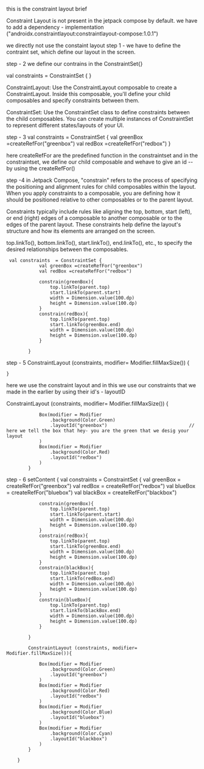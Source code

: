 this is the constraint layout brief 

Constraint Layout is not present in the jetpack compose by default.
we have to add a dependency -
                             implementation ("androidx.constraintlayout:constraintlayout-compose:1.0.1")

we directly not use the constaint layout 
step 1  - 
we have to define the contraint set, which define our layout in the screen.


step - 2
we define our contrains in the ConstraintSet{}

val constraints  = ConstraintSet { }

ConstraintLayout: Use the ConstraintLayout composable to create a ConstraintLayout.
Inside this composable, you'll define your child composables and specify constraints between them.

ConstraintSet: Use the ConstraintSet class to define constraints between the child composables.
You can create multiple instances of ConstraintSet to represent different states/layouts of your UI.


step - 3
 val constraints  = ConstraintSet {
                val greenBox =createRefFor("greenbox")
                val redBox =createRefFor("redbox")
   }

   here createRefFor are the predefined function in the constraintset and in the constraintset, we define our child composable and wehave to give an id --
   by using the createRefFor()



  step -4
   in Jetpack Compose, "constrain" refers to the process of specifying the positioning and alignment rules for child composables within 
   the layout. When you apply constraints to a composable, you are defining how it should be positioned relative to other composables or to the parent layout.

Constraints typically include rules like aligning the top, bottom, start (left), or end (right) edges of a composable to another composable or to the edges of the parent layout.
These constraints help define the layout's structure and how its elements are arranged on the screen.



top.linkTo(), bottom.linkTo(), start.linkTo(), end.linkTo(), etc., to specify the desired relationships between the composables.

     val constraints  = ConstraintSet {
                val greenBox =createRefFor("greenbox")
                val redBox =createRefFor("redbox")

                constrain(greenBox){
                    top.linkTo(parent.top)
                    start.linkTo(parent.start)
                    width = Dimension.value(100.dp)
                    height = Dimension.value(100.dp)
                }
                constrain(redBox){
                    top.linkTo(parent.top)
                    start.linkTo(greenBox.end)
                    width = Dimension.value(100.dp)
                    height = Dimension.value(100.dp)
                }

            }




step - 5
 ConstraintLayout (constraints, modifier= Modifier.fillMaxSize())
 {
                
    }

here we use the constraint layout and in this we use our constraints that we made in the earlier by using their id's  - layoutID

 ConstraintLayout (constraints, modifier= Modifier.fillMaxSize())
 {

                Box(modifier = Modifier
                    .background(Color.Green)
                    .layoutId("greenbox")                              // here we tell the box that hey- you are the green that we desig your layout 
                )
                Box(modifier = Modifier
                    .background(Color.Red)
                    .layoutId("redbox")
                )
            }



step - 6
setContent {
            val constraints  = ConstraintSet {
                val greenBox = createRefFor("greenbox")
                val redBox = createRefFor("redbox")
                val blueBox = createRefFor("bluebox")
                val blackBox = createRefFor("blackbox")


                constrain(greenBox){
                    top.linkTo(parent.top)
                    start.linkTo(parent.start)
                    width = Dimension.value(100.dp)
                    height = Dimension.value(100.dp)
                }
                constrain(redBox){
                    top.linkTo(parent.top)
                    start.linkTo(greenBox.end)
                    width = Dimension.value(100.dp)
                    height = Dimension.value(100.dp)
                }
                constrain(blackBox){
                    top.linkTo(parent.top)
                    start.linkTo(redBox.end)
                    width = Dimension.value(100.dp)
                    height = Dimension.value(100.dp)
                }
                constrain(blueBox){
                    top.linkTo(parent.top)
                    start.linkTo(blackBox.end)
                    width = Dimension.value(100.dp)
                    height = Dimension.value(100.dp)
                }

            }

            ConstraintLayout (constraints, modifier= Modifier.fillMaxSize()){

                Box(modifier = Modifier
                    .background(Color.Green)
                    .layoutId("greenbox")
                )
                Box(modifier = Modifier
                    .background(Color.Red)
                    .layoutId("redbox")
                )
                Box(modifier = Modifier
                    .background(Color.Blue)
                    .layoutId("bluebox")
                )
                Box(modifier = Modifier
                    .background(Color.Cyan)
                    .layoutId("blackbox")
                )
            }

        }

        









   
